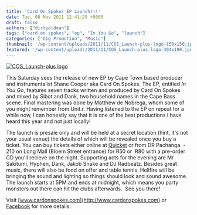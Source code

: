 ```yaml
---
title: 'Card On Spokes EP Launch!!!'
date: Tue, 08 Nov 2011 12:41:29 +0000
draft: false
authors: ["dirtyoldman"]
tags: ["card on spokes", "ep", "In You Go", "launch"]
categories: ["Gig Promotion", "Music"]
thumbnail: '/wp-content/uploads/2011/11/COS_Launch-plus-logo-150x150.jpg'
featured: '/wp-content/uploads/2011/11/COS_Launch-plus-logo-304x190.jpg'
---
```


[![](/wp-content/uploads/2011/11/COS_Launch-plus-logo.jpg "COS_Launch-plus logo")](/2011/11/08/card-on-spokes-ep-launch/cos_launch-plus-logo/)

This Saturday sees the release of new EP by Cape Town based producer and instrumentalist Shane Cooper aka Card On Spokes. The EP, entitled _In You Go_, features seven tracks written and produced by Card On Spokes and mixed by Sibot and Dank, two household names in the Cape Bass scene. Final mastering was done by Matthew de Nobrega, whom some of you might remember from Unit.r. Having listened to the EP on repeat for a while now, I can honestly say that it is one of the best productions I have heard this year and not just locally!

The launch is presale only and will be held at a secret location (hint, it's not your usual venue) the details of which will be revealed once you buy a ticket. You can buy tickets either online at [Quicket](https://www.quicket.co.za/ViewProduct.aspx?productid=230) or from DR Pachanga  - 210 on Long Mall (Bloem Street entrance) for R50 or  R80 with a pre-order CD you'll recieve on the night. Supporting acts for the evening are Mr Sakitumi, Hyphen, Dank, Jakob Snake and DJ Radbeatz. Besides great music, there will also be food on offer and table tennis. Hellfire will be bringing the sound and lighting so things should look and sound awesome. The launch starts at 5PM and ends at midnight, which means you party monsters out there can hit the clubs afterwards.  See you there!

Visit [www.cardonspokes.com](http://www.cardonspokes.com) or [Facebook](http://www.facebook.com/event.php?eid=121810391260914) for more details.

